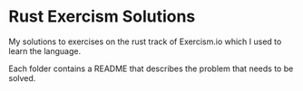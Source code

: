 # Rust Exercism Solutions

My solutions to exercises on the rust track of Exercism.io which I used to learn the language.

Each folder contains a README that describes the problem that needs to be solved.